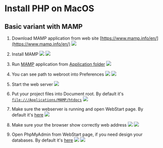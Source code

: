 # Install PHP on MacOS

## Basic variant with MAMP

1. Download MAMP application from web site [https://www.mamp.info/en/](https://www.mamp.info/en/)
![](img/1.jpg)

2. Install MAMP
![](img/2.jpg)
![](img/3.jpg)

3. Run [MAMP](file:///Applications/MAMP/MAMP.app) application from [Application folder](file:///Applications/MAMP/)
![](img/4.jpg)

4. You can see path to webroot into Preferences
![](img/5.jpg)
![](img/6.jpg)

5. Start the web server
![](img/7.jpg)

6. Put your project files into Document root. By default it's [`file:///Applications/MAMP/htdocs`](file:///Applications/MAMP/htdocs)
![](img/8.jpg)

7. Make sure the webserver is running and open WebStart page. By default it's [here](localhost:8888/MAMP/)
![](img/9.jpg)

8. Make sure your the browser show correctly web address
![](img/10.jpg)
![](img/11.jpg)

9. Open PhpMyAdmin from WebStart page, if you need design your databases. By default it's [here](http://localhost:8888/phpMyAdmin/)
![](img/12.jpg)
![](img/13.jpg)

